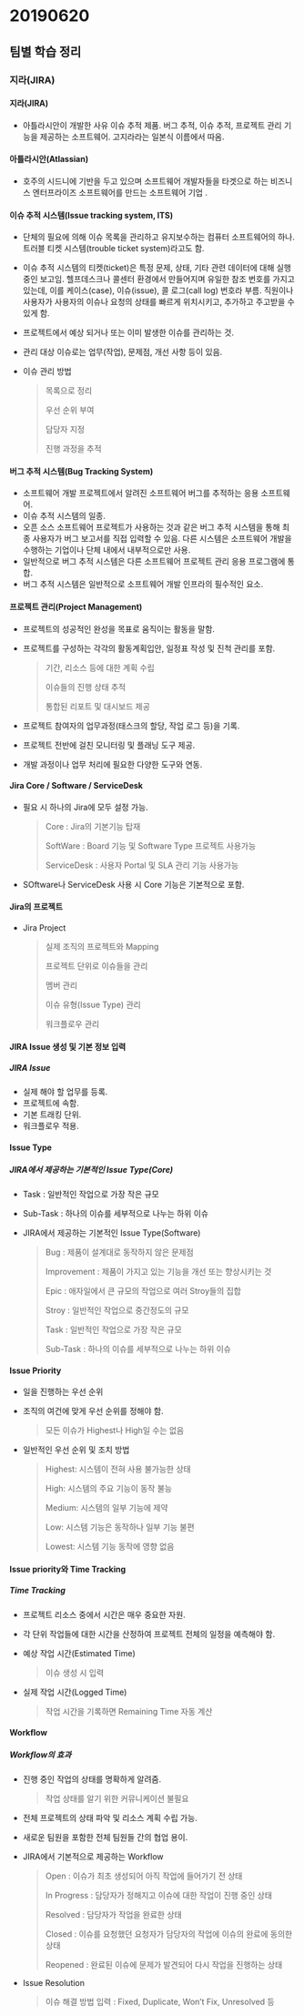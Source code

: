# 20190620

## 팀별 학습 정리

### 지라(JIRA)



#### 지라(JIRA)

* 아틀라시안이 개발한 사유 이슈 추적 제품. 버그 추적, 이슈 추적, 프로젝트 관리 기능을 제공하는 소프트웨어. 고지라라는 일본식 이름에서 따옴.



#### 아틀라시안(Atlassian)

* 호주의 시드니에 기반을 두고 있으며 소프트웨어 개발자들을 타겟으로 하는 비즈니스 엔터프라이즈 소프트웨어를 만드는 소프트웨어 기업 .



#### 이슈 추적 시스템(Issue tracking system, ITS)

- 단체의 필요에 의해 이슈 목록을 관리하고 유지보수하는 컴퓨터 소프트웨어의 하나. 트러블 티켓 시스템(trouble ticket system)라고도 함.

- 이슈 추적 시스템의 티켓(ticket)은 특정 문제, 상태, 기타 관련 데이터에 대해 실행 중인 보고임. 헬프데스크나 콜센터 환경에서 만들어지며 유일한 참조 번호를 가지고 있는데, 이를 케이스(case), 이슈(issue), 콜 로그(call log) 번호라 부름. 직원이나 사용자가 사용자의 이슈나 요청의 상태를 빠르게 위치시키고, 추가하고 주고받을 수 있게 함.

- 프로젝트에서 예상 되거나 또는 이미 발생한 이슈를 관리하는 것.

- 관리 대상 이슈로는 업무(작업), 문제점, 개선 사항 등이 있음.

- 이슈 관리 방법

  > 목록으로 정리
  >
  > 우선 순위 부여
  >
  > 담당자 지정
  >
  > 진행 과정을 추적



#### 버그 추적 시스템(Bug Tracking System)

* 소프트웨어 개발 프로젝트에서 알려진 소프트웨어 버그를 추적하는 응용 소프트웨어. 
* 이슈 추적 시스템의 일종. 
* 오픈 소스 소프트웨어 프로젝트가 사용하는 것과 같은 버그 추적 시스템을 통해 최종 사용자가 버그 보고서를 직접 입력할 수 있음. 다른 시스템은 소프트웨어 개발을 수행하는 기업이나 단체 내에서 내부적으로만 사용.
* 일반적으로 버그 추적 시스템은 다른 소프트웨어 프로젝트 관리 응용 프로그램에 통합.
*  버그 추적 시스템은 일반적으로 소프트웨어 개발 인프라의 필수적인 요소.



#### 프로젝트 관리(Project Management)

* 프로젝트의 성공적인 완성을 목표로 움직이는 활동을 말함.

* 프로젝트를 구성하는 각각의 활동계획입안, 일정표 작성 및 진척 관리를 포함.

  > 기간, 리소스 등에 대한 계획 수립
  >
  > 이슈들의 진행 상태 추적
  >
  > 통합된 리포트 및 대시보드 제공

* 프로젝트 참여자의 업무과정(태스크의 할당, 작업 로그 등)을 기록.

* 프로젝트 전반에 걸친 모니터링 및 플래닝 도구 제공.

* 개발 과정이나 업무 처리에 필요한 다양한 도구와 연동.



#### Jira Core / Software / ServiceDesk

* 필요 시 하나의 Jira에 모두 설정 가능.

  > Core : Jira의 기본기능 탑재
  >
  > SoftWare : Board 기능 및 Software Type 프로젝트 사용가능
  >
  > ServiceDesk : 사용자 Portal 및 SLA 관리 기능 사용가능

* SOftware나 ServiceDesk 사용 시 Core 기능은 기본적으로 포함.



#### Jira의 프로젝트

* Jira Project
  > 실제 조직의 프로젝트와 Mapping
  >
  > 프로젝트 단위로 이슈들을 관리
  >
  > 멤버 관리
  >
  > 이슈 유형(Issue Type) 관리
  >
  > 워크플로우 관리



#### JIRA Issue 생성 및 기본 정보 입력

##### JIRA Issue

* 실제 해야 할 업무를 등록.
* 프로젝트에 속함.
* 기본 트래킹 단위.
* 워크플로우 적용.



#### Issue Type

##### JIRA에서 제공하는 기본적인 Issue Type(Core)

* Task : 일반적인 작업으로 가장 작은 규모

* Sub-Task : 하나의 이슈를 세부적으로 나누는 하위 이슈

* JIRA에서 제공하는 기본적인 Issue Type(Software)

  > Bug : 제품이 설계대로 동작하지 않은 문제점
  >
  > Improvement : 제품이 가지고 있는 기능을 개선 또는 향상시키는 것
  >
  > Epic : 애자일에서 큰 규모의 작업으로 여러 Stroy들의 집합
  >
  > Stroy : 일반적인 작업으로 중간정도의 규모
  >
  > Task : 일반적인 작업으로 가장 작은 규모
  >
  > Sub-Task : 하나의 이슈를 세부적으로 나누는 하위 이슈



#### Issue Priority

* 일을 진행하는 우선 순위

* 조직의 여건에 맞게 우선 순위를 정해야 함.

  > 모든 이슈가 Highest나 High일 수는 없음

* 일반적인 우선 순위 및 조치 방법

  >  Highest: 시스템이 전혀 사용 불가능한 상태
  >
  > High: 시스템의 주요 기능이 동작 불능
  >
  > Medium: 시스템의 일부 기능에 제약
  >
  > Low: 시스템 기능은 동작하나 일부 기능 불편
  >
  > Lowest: 시스템 기능 동작에 영향 없음



#### Issue priority와 Time Tracking

##### Time Tracking

* 프로젝트 리소스 중에서 시간은 매우 중요한 자원.

* 각 단위 작업들에 대한 시간을 산정하여 프로젝트 전체의 일정을 예측해야 함.

* 예상 작업 시간(Estimated Time)

  > 이슈 생성 시 입력

* 실제 작업 시간(Logged Time)

  > 작업 시간을 기록하면 Remaining Time 자동 계산



#### Workflow

##### Workflow의 효과

* 진행 중인 작업의 상태를 명확하게 알려줌.

  > 작업 상태를 알기 위한 커뮤니케이션 불필요

* 전체 프로젝트의 상태 파악 및 리소스 계획 수립 가능.

* 새로운 팀원을 포함한 전체 팀원들 간의 협업 용이.

* JIRA에서 기본적으로 제공하는 Workflow

  >Open : 이슈가 최초 생성되어 아직 작업에 들어가기 전 상태
  >
  >In Progress : 담당자가 정해지고 이슈에 대한 작업이 진행 중인 상태
  >
  >Resolved : 담당자가 작업을 완료한 상태
  >
  >Closed : 이슈를 요청했던 요청자가 담당자의 작업에 이슈의 완료에 동의한 상태
  >
  >Reopened : 완료된 이슈에 문제가 발견되어 다시 작업을 진행하는 상태

* Issue Resolution

  > 이슈 해결 방법 입력 : Fixed, Duplicate, Won’t Fix, Unresolved 등